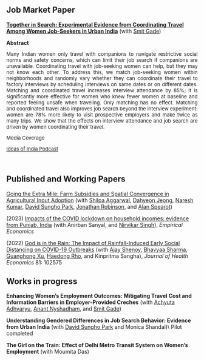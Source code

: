 

<h2> Job Market Paper </h2>

**[Together in Search: Experimental Evidence from Coordinating Travel Among Women Job-Seekers in Urban India](/files/Rolly_Kapoor_JMP.pdf)** (with [Smit Gade](https://goodbusinesslab.org/team/smit-gade-2/)) 


  <summary><strong>Abstract</strong></summary>
  <p style="font-size: 13px;text-align: justify;">
    Many Indian women only travel with companions to navigate restrictive social norms and safety concerns, which can limit their job search if companions are unavailable. Coordinating travel with job-seeking women can help, but they may not know each other. To address this, we match job-seeking women within neighborhoods and randomly vary whether they can coordinate their travel to factory interviews by scheduling interviews on same dates or on different dates. Matching and coordinated travel increases interview attendance by 85%; it is significantly more effective for women who knew fewer women at baseline and reported feeling unsafe when traveling. Only matching has no effect. Matching and coordinated travel also improves job search beyond the interview experiment: women are 78% more likely to visit prospective employers and make twice as many trips. We show that the effects on interview attendance and job search are driven by women coordinating their travel. 
  </p>

<p style="font-size:13px; font-weight: normal; margin-top: 13px;"> Media Coverage</p>
<p style="font-size:13px;text-align: justify;">
  <a href="https://www.mercatus.org/ideasofindia/rolly-kapoor-group-travel-and-womens-job-search-behavior-india">Ideas of India Podcast</a>
</p>

<br/>


<h2> Published and Working Papers </h2>



[Going the Extra Mile: Farm Subsidies and Spatial Convergence in Agricultural Input Adoption](/files/FISP.pdf) (with [Shilpa Aggarwal](https://aggarwalshilpa.wixsite.com/home), [Dahyeon Jeong](https://dahyeonjeong.com/), [Naresh Kumar](https://sites.google.com/ucsc.edu/nkumar/),  [David Sungho Park](https://dshpark.com/), [Jonathan Robinson](https://people.ucsc.edu/~jmrtwo/), and [Alan Spearot](https://people.ucsc.edu/~aspearot/))

(2023) [Impacts of the COVID lockdown on household incomes: evidence from Punjab, India](https://link.springer.com/article/10.1007/s00181-023-02464-0) (with Anirban Sanyal, and [Nirvikar Singh](https://nirvikarsingh.sites.ucsc.edu/)), _Empirical Economics_


(2022) [God is in the Rain: The Impact of Rainfall-Induced Early Social Distancing on COVID-19 Outbreaks](https://www.sciencedirect.com/science/article/pii/S0167629621001600) (with [Ajay Shenoy](https://people.ucsc.edu/~azshenoy/), [Bhavyaa Sharma](https://www.bhavyaasharma.com/), [Guanghong Xu](https://guanghongxu.github.io/), [Haedong Rho](https://www.ha-rho.com/about), and Kinpritma Sangha), _Journal of Health Economics_ 81: 102575
<br/>


<h2> Works in progress </h2>

**Enhancing Women’s Employment Outcomes: Mitigating Travel Cost and Information Barriers in Employer-Provided Creches** (with [Achyuta Adhvaryu](https://www.achadhvaryu.com/), [Anant Nyshadham](https://www.anantnn.com/), and [Smit Gade](https://goodbusinesslab.org/team/smit-gade-2/))


**Understanding Gendered Differences in Job Search Behavior: Evidence from Urban India** (with [David Sungho Park](https://dshpark.com/) and Monica Shandal)\\
Pilot completed


**The Girl on the Train: Effect of Delhi Metro Transit System on Women’s Employment** (with Moumita Das)
<br/>


<!-- Google tag (gtag.js) -->
<script async src="https://www.googletagmanager.com/gtag/js?id=G-6R03Z19W47"></script>
<script>
  window.dataLayer = window.dataLayer || [];
  function gtag(){dataLayer.push(arguments);}
  gtag('js', new Date());

  gtag('config', 'G-6R03Z19W47');
</script>